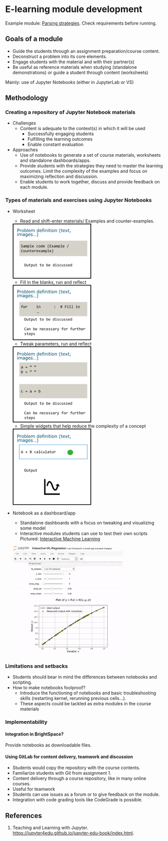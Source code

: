 # E-learning module development

Example module: <a href="https://github.com/jmillanacosta/e-learning_module_parsing/blob/main/Modules/1_Parsing_strategies/Parsing_strategies.ipynb">Parsing strategies</a>. Check requirements before running.

## Goals of a module
- Guide the students through an assignment preparation/course content.
- Deconstruct a problem into its core elements. 
- Engage students with the material and with their partner(s)
- Be useful as reference materials when studying (standalone demonstrations) or guide a student through content (worksheets)

Mainly: use of Jupyter Notebooks (either in JupyterLab or VS)


## Methodology
### Creating a repository of Jupyter Notebook materials
- Challenges
  - Content is adequate to the context(s) in which it will be used
	- Successfully engaging students
	- Fulfilling the learning outcomes
	- Enable constant evaluation
- Approaches
	- Use of notebooks to generate a set of course materials, worksheets and standalone dashboards/apps.
	- Provide students with the strategies they need to master the learning outcomes. Limit the complexity of the examples and focus on maximizing reflection and discussion.
	- Enable students to work together, discuss and provide feedback on each module.

### Types of materials and exercises using Jupyter Notebooks
- Worksheet
	- Read and shift-enter materials/ Examples and counter-examples.
	<img src="files/read_material.png" width = "250">
	
	- Fill in the blanks, run and reflect
	<img src="files/fill_material.png" width = "250">
	
	- Tweak parameters, run and reflect
	<img src="files/tweak.png" width = "250">
	
	- Simple widgets that help reduce the complexity of a concept
	<img src="files/widget.png" width = "250">

	
- Notebook as a dashboard/app
	- Standalone dashboards with a focus on tweaking and visualizing some model
	- Interactive modules students can use to test their own scripts Pictured: [Interactive Machine Learning](https://github.com/tirthajyoti/Interactive_Machine_Learning)
	
	<a href="https://github.com/tirthajyoti/Interactive_Machine_Learning"><img src="files/example_tirthajyoti.gif" width = "350"></a>
	
### Limitations and setbacks
-	Students should bear in mind the differences between notebooks and scripting.
-	How to make notebooks foolproof?
	-	Introduce the functioning of notebooks and basic troubleshooting skills  (restarting kernel, rerunning previous cells…).
	-	These aspects could be tackled as extra modules in the course materials

### Implementability

#### Integration in BrightSpace?
Provide notebooks as downloadable files.

#### Using GitLab for content delivery, teamwork and discussion
-	Students would copy the repository with the course contents. 
-	Familiarize students with Git from assignment 1. 
-	Content delivery through a course repository, like in many online courses. 
-	Useful for teamwork
-	Students can use issues as a forum or to give feedback on the module.
-	Integration with code grading tools like CodeGrade is possible.

## References

1.	Teaching and Learning with Jupyter. https://jupyter4edu.github.io/jupyter-edu-book/index.html.




